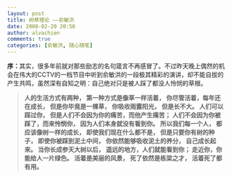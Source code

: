 ```yaml
---
layout: post
title: 树草理论 ——俞敏洪
date: 2008-02-20 20:50
author: alvachien
comments: true
categories: [俞敏洪, 随心随笔]
---
```

<strong>序：</strong>其实，很多年前就对那些励志的名句箴言不再感冒了。不过昨天晚上偶然的机会在伟大的CCTV的一档节目中听到俞敏洪的一段极其精彩的演讲，却不能自拔的产生共鸣，虽然深有自知之明：自己绝对只是被人踩了都没人怜悯的草根。
<blockquote><strong>人的生活方式有两种，
第一种方式是像草一样活着，
你尽管活着，每年还在成长，
但是你毕竟是一棵草，
你吸收雨露阳光，
但是长不大。
人们可以踩过你，
但是人们不会因为你的痛苦，而他产生痛苦；
人们不会因为你被踩了，而来怜悯你，
因为人们本身就没有看到你。
所以我们每一个人，
都应该像树一样的成长，
即使我们现在什么都不是，
但是只要你有树的种子，
即使你被踩到泥土中间，
你依然能够吸收泥土的养分，
自己成长起来。
当你长成参天大树以后，
遥远的地方，人们就能看到你；
走近你，你能给人一片绿色。
活着是美丽的风景，
死了依然是栋梁之才，
活着死了都有用。</strong></blockquote>
